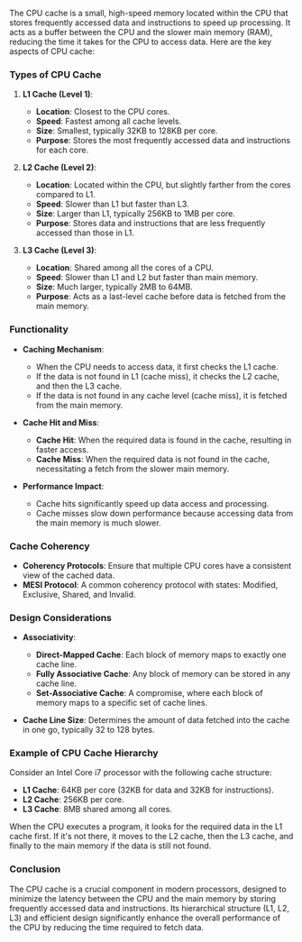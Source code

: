 The CPU cache is a small, high-speed memory located within the CPU that stores frequently accessed data and instructions to speed up processing. It acts as a buffer between the CPU and the slower main memory (RAM), reducing the time it takes for the CPU to access data. Here are the key aspects of CPU cache:

### Types of CPU Cache

1. **L1 Cache (Level 1)**:
   - **Location**: Closest to the CPU cores.
   - **Speed**: Fastest among all cache levels.
   - **Size**: Smallest, typically 32KB to 128KB per core.
   - **Purpose**: Stores the most frequently accessed data and instructions for each core.

2. **L2 Cache (Level 2)**:
   - **Location**: Located within the CPU, but slightly farther from the cores compared to L1.
   - **Speed**: Slower than L1 but faster than L3.
   - **Size**: Larger than L1, typically 256KB to 1MB per core.
   - **Purpose**: Stores data and instructions that are less frequently accessed than those in L1.

3. **L3 Cache (Level 3)**:
   - **Location**: Shared among all the cores of a CPU.
   - **Speed**: Slower than L1 and L2 but faster than main memory.
   - **Size**: Much larger, typically 2MB to 64MB.
   - **Purpose**: Acts as a last-level cache before data is fetched from the main memory.

### Functionality

- **Caching Mechanism**:
  - When the CPU needs to access data, it first checks the L1 cache.
  - If the data is not found in L1 (cache miss), it checks the L2 cache, and then the L3 cache.
  - If the data is not found in any cache level (cache miss), it is fetched from the main memory.

- **Cache Hit and Miss**:
  - **Cache Hit**: When the required data is found in the cache, resulting in faster access.
  - **Cache Miss**: When the required data is not found in the cache, necessitating a fetch from the slower main memory.

- **Performance Impact**:
  - Cache hits significantly speed up data access and processing.
  - Cache misses slow down performance because accessing data from the main memory is much slower.

### Cache Coherency

- **Coherency Protocols**: Ensure that multiple CPU cores have a consistent view of the cached data.
- **MESI Protocol**: A common coherency protocol with states: Modified, Exclusive, Shared, and Invalid.

### Design Considerations

- **Associativity**:
  - **Direct-Mapped Cache**: Each block of memory maps to exactly one cache line.
  - **Fully Associative Cache**: Any block of memory can be stored in any cache line.
  - **Set-Associative Cache**: A compromise, where each block of memory maps to a specific set of cache lines.

- **Cache Line Size**: Determines the amount of data fetched into the cache in one go, typically 32 to 128 bytes.

### Example of CPU Cache Hierarchy

Consider an Intel Core i7 processor with the following cache structure:
- **L1 Cache**: 64KB per core (32KB for data and 32KB for instructions).
- **L2 Cache**: 256KB per core.
- **L3 Cache**: 8MB shared among all cores.

When the CPU executes a program, it looks for the required data in the L1 cache first. If it's not there, it moves to the L2 cache, then the L3 cache, and finally to the main memory if the data is still not found.

### Conclusion

The CPU cache is a crucial component in modern processors, designed to minimize the latency between the CPU and the main memory by storing frequently accessed data and instructions. Its hierarchical structure (L1, L2, L3) and efficient design significantly enhance the overall performance of the CPU by reducing the time required to fetch data.